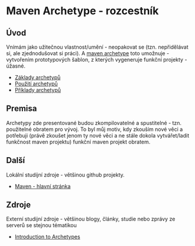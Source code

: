 # Maven Archetype - rozcestník

## Úvod
Vnímám jako užitečnou vlastnost/umění - neopakovat se (tzn. nepřidělávat si, ale zjednodušovat si práci). A [maven archetype](https://maven.apache.org/guides/introduction/introduction-to-archetypes.html) toto umožnuje - vytvořením prototypových šablon, z kterých vygeneruje funkční projekty - úžasné.

* [Základy archetypů](./STUDY.md)
* [Použití archetypů](./quickstart)
* [Příklady archetypů](./examples)

## Premisa
Archetypy zde presentované budou zkompilovatelné a spustitelné - tzn. použitelné obratem pro vývoj. To byl můj motiv, kdy zkouším nové věci a potřebuji (právě zkoušet jenom ty nové věci a ne stále dokola vytvářet/ladit funkčnost maven projektu) funkční maven projekt obratem.


## Další
Lokální studijní zdroje - většinou github projekty.
* [Maven - hlavní stránka](https://github.com/tomascejka/java/tree/main/maven)

## Zdroje
Externí studijní zdroje - většinou blogy, články, studie nebo zprávy ze serverů se stejnou tématikou
* [Introduction to Archetypes](https://maven.apache.org/guides/introduction/introduction-to-archetypes.html)
